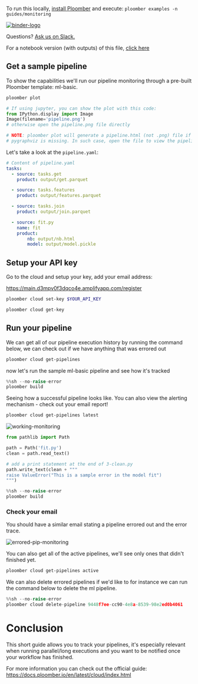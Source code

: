 <!-- start header -->
To run this locally, [install Ploomber](https://docs.ploomber.io/en/latest/get-started/quick-start.html) and execute: `ploomber examples -n guides/monitoring`

[![binder-logo](https://raw.githubusercontent.com/ploomber/projects/master/_static/open-in-jupyterlab.svg)](https://binder.ploomber.io/v2/gh/ploomber/binder-env/main?urlpath=git-pull%3Frepo%3Dhttps%253A%252F%252Fgithub.com%252Fploomber%252Fprojects%26urlpath%3Dlab%252Ftree%252Fprojects%252Fguides/monitoring%252FREADME.ipynb%26branch%3Dmaster)

Questions? [Ask us on Slack.](https://ploomber.io/community/)

For a notebook version (with outputs) of this file, [click here](https://github.com/ploomber/projects/blob/master/guides/monitoring/README.ipynb)
<!-- end header -->



## Get a sample pipeline

<!-- start description -->
To show the capabilities we'll run our pipeline monitoring through a pre-built Ploomber template: ml-basic.
<!-- end description -->

```bash
ploomber plot
```

```python
# If using jupyter, you can show the plot with this code:
from IPython.display import Image
Image(filename='pipeline.png')
# otherwise open the pipeline.png file directly

# NOTE: ploomber plot will generate a pipeline.html (not .png) file if
# pygraphviz is missing. In such case, open the file to view the pipeline plot
```

Let's take a look at the `pipeline.yaml`:

<!-- #md -->
```yaml
# Content of pipeline.yaml
tasks:
  - source: tasks.get
    product: output/get.parquet

  - source: tasks.features
    product: output/features.parquet

  - source: tasks.join
    product: output/join.parquet

  - source: fit.py
    name: fit
    product:
        nb: output/nb.html
        model: output/model.pickle

```
<!-- #endmd -->


## Setup your API key

Go to the cloud and setup your key, add your email address:

https://main.d3mpv0f3dqco4e.amplifyapp.com/register

```bash
ploomber cloud set-key $YOUR_API_KEY
```

```bash
ploomber cloud get-key
```

## Run your pipeline
We can get all of our pipeline execution history by running the command below, we can check out if we have anything that was errored out

```bash
ploomber cloud get-pipelines
```
now let's run the sample ml-basic pipeline and see how it's tracked

```python
%%sh --no-raise-error
ploomber build
```

Seeing how a successful pipeline looks like. You can also view the alerting mechanism - check out your email report!

```bash
ploomber cloud get-pipelines latest
```
![working-monitoring](https://ploomber.io/images/doc/monitoring-pipeline.png)

```python
from pathlib import Path

path = Path('fit.py')
clean = path.read_text()

# add a print statement at the end of 3-clean.py
path.write_text(clean + """
raise ValueError("This is a sample error in the model fit")
""")
```

```python
%%sh --no-raise-error
ploomber build
```

### Check your email
You should have a similar email stating a pipeline errored out and the error trace.

![errored-pip-monitoring](https://ploomber.io/images/doc/monitoring-pipeline.png)

You can also get all of the active pipelines, we'll see only ones that didn't finished yet.

```bash
ploomber cloud get-pipelines active
```

We can also delete errored pipelines if we'd like to for instance we can run the command below to delete the ml pipeline.


```python
%%sh --no-raise-error
ploomber cloud delete-pipeline 9448f7ee-cc90-4e8a-8539-98e2ed0b4061
```

# Conclusion
This short guide allows you to track your pipelines, it's especially relevant when running parallel/long executions and you want to be notified once your workflow has finished.

For more information you can check out the official guide: https://docs.ploomber.io/en/latest/cloud/index.html
